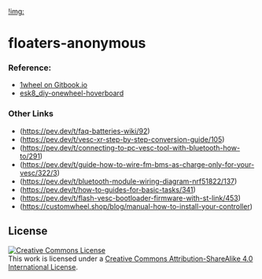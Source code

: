 [!img:](https://gitlab.com/uploads/-/system/project/avatar/41185754/onewheel_xr.jpg)
# floaters-anonymous


### Reference:

* [1wheel on Gitbook.io](https://app.gitbook.com/invite/CAI2PvcEBO6EQLwSDjOW/N7ftWtxnJP35ZuZ7ps1O)
* [esk8_diy-onewheel-hoverboard](https://forum.esk8.news/t/diy-onewheel-hoverboard/18862)


### Other Links
* (https://pev.dev/t/faq-batteries-wiki/92)
* (https://pev.dev/t/vesc-xr-step-by-step-conversion-guide/105)
* (https://pev.dev/t/connecting-to-pc-vesc-tool-with-bluetooth-how-to/291)
* (https://pev.dev/t/guide-how-to-wire-fm-bms-as-charge-only-for-your-vesc/322/3)
* (https://pev.dev/t/bluetooth-module-wiring-diagram-nrf51822/137)
* (https://pev.dev/t/how-to-guides-for-basic-tasks/341)
* (https://pev.dev/t/flash-vesc-bootloader-firmware-with-st-link/453)
* (https://customwheel.shop/blog/manual-how-to-install-your-controller)


## License
<a rel="license" href="http://creativecommons.org/licenses/by-sa/4.0/"><img alt="Creative Commons License" style="border-width:0" src="https://i.creativecommons.org/l/by-sa/4.0/88x31.png" /></a><br />This work is licensed under a <a rel="license" href="http://creativecommons.org/licenses/by-sa/4.0/">Creative Commons Attribution-ShareAlike 4.0 International License</a>.
